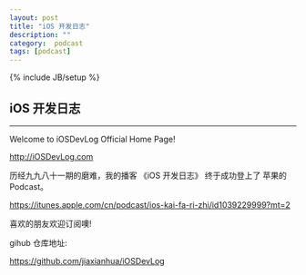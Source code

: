 ```yaml
---
layout: post
title: "iOS 开发日志"
description: ""
category:  podcast
tags: [podcast]
---
```

{% include JB/setup %}

## iOS 开发日志
---

Welcome to iOSDevLog Official Home Page!

http://iOSDevLog.com

历经九九八十一期的磨难，我的播客 《iOS 开发日志》 终于成功登上了 苹果的 Podcast。

<https://itunes.apple.com/cn/podcast/ios-kai-fa-ri-zhi/id1039229999?mt=2>

喜欢的朋友欢迎订阅噢!

gihub 仓库地址:

<https://github.com/jiaxianhua/iOSDevLog>
